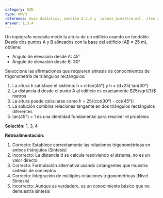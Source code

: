 ```yaml
---
category: SIN
type: OMVR
reference: Guía didáctica, sección 2.3.2 y `primer_bimestre.md`, ítem 23
answer: 1,3,4
---
```


Un topógrafo necesita medir la altura de un edificio usando un teodolito. Desde dos puntos A y B alineados con la base del edificio (AB = 25 m), obtiene:
- Ángulo de elevación desde A: 45°
- Ángulo de elevación desde B: 30°

Seleccione las afirmaciones que requieren síntesis de conocimientos de trigonometría de triángulos rectángulos:

1. La altura h satisface el sistema: h = d·tan(45°) y h = (d+25)·tan(30°)
2. La distancia d desde el punto A al edificio es exactamente $25\sqrt{3}$ metros
3. La altura puede calcularse como h = 25/(cot(30°) - cot(45°)) 
4. La solución combina relaciones tangente en dos triángulos rectángulos diferentes
5. tan(45°) = 1 es una identidad fundamental para resolver el problema

**Solución:** 1, 3, 4

**Retroalimentación:**
1. Correcto: Establece correctamente las relaciones trigonométricas en ambos triángulos (Síntesis)
2. Incorrecto: La distancia d se calcula resolviendo el sistema, no es un valor directo
3. Correcto: Formulación alternativa usando cotangentes que muestra síntesis de conceptos
4. Correcto: Integración de múltiples relaciones trigonométricas (Nivel Síntesis)
5. Incorrecto: Aunque es verdadero, es un conocimiento básico que no demuestra síntesis

